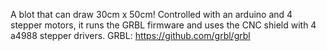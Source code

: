 A blot that can draw 30cm x 50cm! Controlled with an arduino and 4 stepper motors, it runs the GRBL firmware and uses the CNC shield with 4 a4988 stepper drivers. 
GRBL: https://github.com/grbl/grbl
